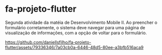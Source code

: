 # fa-projeto-flutter

Segunda atividade da matéia de Desenvolvimento Mobile II.
Ao preencher o formulário corretamente, o sistema deve navegar para uma página de visualização de informações, com a opção de voltar para o formulário.

https://github.com/daniellsfilho/fa-projeto-flutter/assets/79336346/7a03cb0a-6446-48d5-80ee-a3bfb516aca9

